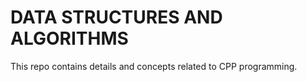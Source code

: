# DATA STRUCTURES AND ALGORITHMS 

This repo contains details and concepts related to CPP programming.
